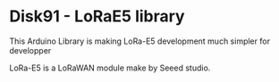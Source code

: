 # Disk91 - LoRaE5 library
This Arduino Library is making LoRa-E5 development much simpler for developper

LoRa-E5 is a LoRaWAN module make by Seeed studio.